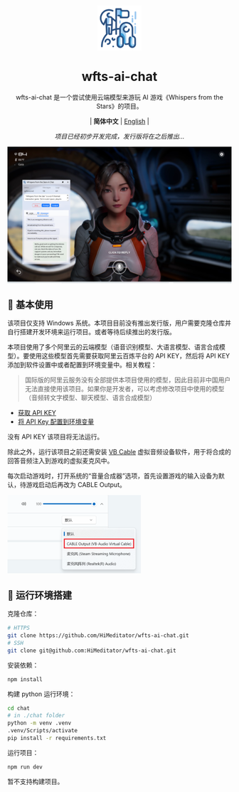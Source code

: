 <div align="center" >
    <img src="./build/icon.png" width="100px" height="100px"/>
    <h1 align="center">wfts-ai-chat</h1>
    <p>wfts-ai-chat 是一个尝试使用云端模型来游玩 AI 游戏《Whispers from the Stars》的项目。</p>
    <p>
        | <b>简体中文</b>
        | <a href="./README_en.md">English</a> |
    </p>
    <p><i>项目已经初步开发完成，发行版将在之后推出...</i></p>
</div>

![](./assets/main.png)

## 📖 基本使用

该项目仅支持 Windows 系统。本项目目前没有推出发行版，用户需要克隆仓库并自行搭建开发环境来运行项目。或者等待后续推出的发行版。

本项目使用了多个阿里云的云端模型（语音识别模型、大语言模型、语言合成模型）。要使用这些模型首先需要获取阿里云百炼平台的 API KEY，然后将 API KEY 添加到软件设置中或者配置到环境变量中。相关教程：

> 国际版的阿里云服务没有全部提供本项目使用的模型，因此目前非中国用户无法直接使用该项目。如果你是开发者，可以考虑修改项目中使用的模型（音频转文字模型、聊天模型、语言合成模型）

- [获取 API KEY](https://help.aliyun.com/zh/model-studio/get-api-key)
- [将 API Key 配置到环境变量](https://help.aliyun.com/zh/model-studio/configure-api-key-through-environment-variables)

没有 API KEY 该项目将无法运行。

除此之外，运行该项目之前还需安装 [VB Cable](https://vb-audio.com/Cable/) 虚拟音频设备软件，用于将合成的回答音频注入到游戏的虚拟麦克风中。

每次启动游戏时，打开系统的“音量合成器”选项，首先设置游戏的输入设备为默认，待游戏启动后再改为 CABLE Output。

<img src="./assets/mixer.png" style="zoom:40%;" />

## 🚀 运行环境搭建

克隆仓库：

```bash
# HTTPS
git clone https://github.com/HiMeditator/wfts-ai-chat.git
# SSH
git clone git@github.com:HiMeditator/wfts-ai-chat.git
```

安装依赖：

```bash
npm install
```

构建 python 运行环境：

```bash
cd chat
# in ./chat folder
python -m venv .venv
.venv/Scripts/activate
pip install -r requirements.txt
```

运行项目：

```bash
npm run dev
```

暂不支持构建项目。
